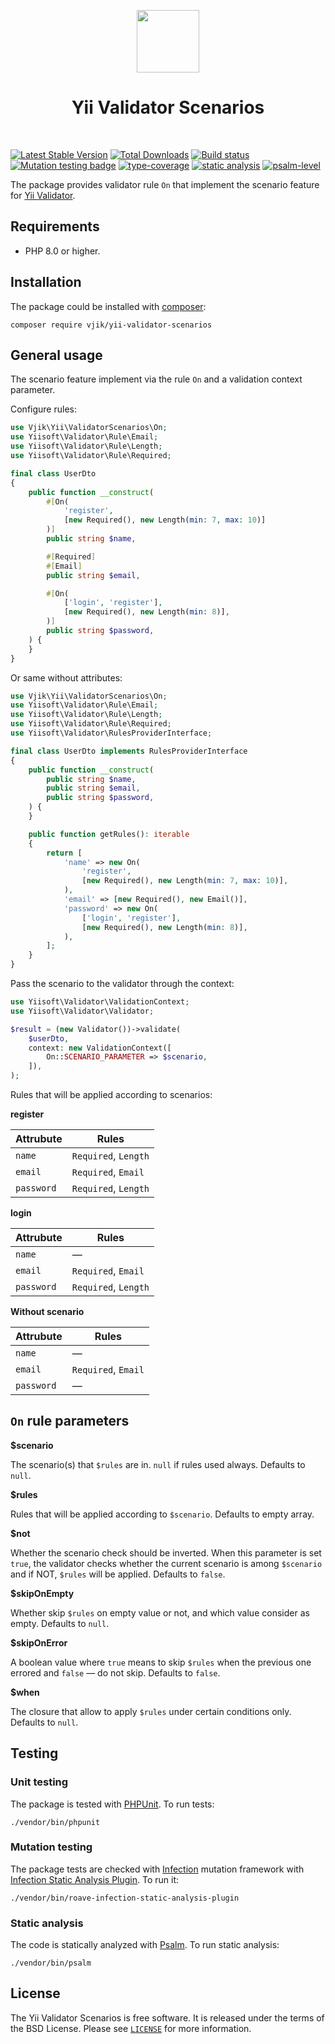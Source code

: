 <p align="center">
    <img src="https://yiisoft.github.io/docs/images/yii_logo.svg" height="100px">
    <h1 align="center">Yii Validator Scenarios</h1>
    <br>
</p>

[![Latest Stable Version](https://poser.pugx.org/vjik/yii-validator-scenarios/v/stable.png)](https://packagist.org/packages/vjik/yii-validator-scenarios)
[![Total Downloads](https://poser.pugx.org/vjik/yii-validator-scenarios/downloads.png)](https://packagist.org/packages/vjik/yii-validator-scenarios)
[![Build status](https://github.com/vjik/yii-validator-scenarios/workflows/build/badge.svg)](https://github.com/vjik/yii-validator-scenarios/actions?query=workflow%3Abuild)
[![Mutation testing badge](https://img.shields.io/endpoint?style=flat&url=https%3A%2F%2Fbadge-api.stryker-mutator.io%2Fgithub.com%2Fvjik%2Fyii-validator-scenarios%2Fmaster)](https://dashboard.stryker-mutator.io/reports/github.com/vjik/yii-validator-scenarios/master)
[![type-coverage](https://shepherd.dev/github/vjik/yii-validator-scenarios/coverage.svg)](https://shepherd.dev/github/vjik/yii-validator-scenarios)
[![static analysis](https://github.com/vjik/yii-validator-scenarios/workflows/static%20analysis/badge.svg)](https://github.com/vjik/yii-validator-scenarios/actions?query=workflow%3A%22static+analysis%22)
[![psalm-level](https://shepherd.dev/github/vjik/yii-validator-scenarios/level.svg)](https://shepherd.dev/github/vjik/yii-validator-scenarios)

The package provides validator rule `On` that implement the scenario feature 
for [Yii Validator](https://github.com/yiisoft/validator).

## Requirements

- PHP 8.0 or higher.

## Installation

The package could be installed with [composer](https://getcomposer.org/download/):

```shell
composer require vjik/yii-validator-scenarios
```

## General usage

The scenario feature implement via the rule `On` and a validation context parameter. 

Configure rules:

```php
use Vjik\Yii\ValidatorScenarios\On;
use Yiisoft\Validator\Rule\Email;
use Yiisoft\Validator\Rule\Length;
use Yiisoft\Validator\Rule\Required;

final class UserDto
{
    public function __construct(
        #[On(
            'register',
            [new Required(), new Length(min: 7, max: 10)]
        )]
        public string $name,

        #[Required]
        #[Email]
        public string $email,

        #[On(
            ['login', 'register'],
            [new Required(), new Length(min: 8)],
        )]
        public string $password,
    ) {
    }
}
```

Or same without attributes:

```php
use Vjik\Yii\ValidatorScenarios\On;
use Yiisoft\Validator\Rule\Email;
use Yiisoft\Validator\Rule\Length;
use Yiisoft\Validator\Rule\Required;
use Yiisoft\Validator\RulesProviderInterface;

final class UserDto implements RulesProviderInterface
{
    public function __construct(
        public string $name,
        public string $email,
        public string $password,
    ) {
    }

    public function getRules(): iterable
    {
        return [
            'name' => new On(
                'register',
                [new Required(), new Length(min: 7, max: 10)],
            ),
            'email' => [new Required(), new Email()],
            'password' => new On(
                ['login', 'register'],
                [new Required(), new Length(min: 8)],
            ),
        ];
    }
}
```

Pass the scenario to the validator through the context:

```php
use Yiisoft\Validator\ValidationContext;
use Yiisoft\Validator\Validator;

$result = (new Validator())->validate(
    $userDto, 
    context: new ValidationContext([
        On::SCENARIO_PARAMETER => $scenario,
    ]),
);
```

Rules that will be applied according to scenarios:

**register**

| Attrubute  | Rules                |
|------------|----------------------|
| `name`     | `Required`, `Length` |
| `email`    | `Required`, `Email`  |
| `password` | `Required`, `Length` |

**login**

| Attrubute  | Rules                |
|------------|----------------------|
| `name`     | —                    |
| `email`    | `Required`, `Email`  |
| `password` | `Required`, `Length` |

**Without scenario**

| Attrubute  | Rules               |
|------------|---------------------|
| `name`     | —                   |
| `email`    | `Required`, `Email` |
| `password` | —                   |

## `On` rule parameters

**$scenario**

The scenario(s) that `$rules` are in. `null` if rules used always. Defaults to `null`.

**$rules**

Rules that will be applied according to `$scenario`. Defaults to empty array.

**$not**

Whether the scenario check should be inverted. When this parameter is set `true`, the validator checks whether
the current scenario is among `$scenario` and if NOT, `$rules` will be applied. Defaults to `false`.

**$skipOnEmpty**

Whether skip `$rules` on empty value or not, and which value consider as empty. Defaults to `null`.

**$skipOnError**

A boolean value where `true` means to skip `$rules` when the previous one errored and `false` — do not skip.
Defaults to `false`.

**$when**

The closure that allow to apply `$rules` under certain conditions only. Defaults to `null`.

## Testing

### Unit testing

The package is tested with [PHPUnit](https://phpunit.de/). To run tests:

```shell
./vendor/bin/phpunit
```

### Mutation testing

The package tests are checked with [Infection](https://infection.github.io/) mutation framework with
[Infection Static Analysis Plugin](https://github.com/Roave/infection-static-analysis-plugin). To run it:

```shell
./vendor/bin/roave-infection-static-analysis-plugin
```

### Static analysis

The code is statically analyzed with [Psalm](https://psalm.dev/). To run static analysis:

```shell
./vendor/bin/psalm
```

## License

The Yii Validator Scenarios is free software. It is released under the terms of the BSD License.
Please see [`LICENSE`](./LICENSE.md) for more information.
